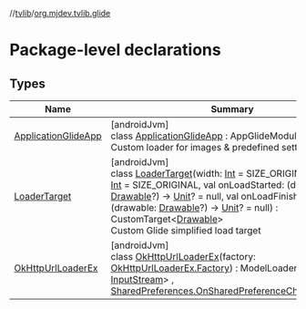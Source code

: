 //[tvlib](../../index.md)/[org.mjdev.tvlib.glide](index.md)

# Package-level declarations

## Types

| Name | Summary |
|---|---|
| [ApplicationGlideApp](-application-glide-app/index.md) | [androidJvm]<br>class [ApplicationGlideApp](-application-glide-app/index.md) : AppGlideModule<br>Custom loader for images & predefined settings |
| [LoaderTarget](-loader-target/index.md) | [androidJvm]<br>class [LoaderTarget](-loader-target/index.md)(width: [Int](https://kotlinlang.org/api/latest/jvm/stdlib/kotlin/-int/index.html) = SIZE_ORIGINAL, height: [Int](https://kotlinlang.org/api/latest/jvm/stdlib/kotlin/-int/index.html) = SIZE_ORIGINAL, val onLoadStarted: (drawable: [Drawable](https://developer.android.com/reference/kotlin/android/graphics/drawable/Drawable.html)?) -&gt; [Unit](https://kotlinlang.org/api/latest/jvm/stdlib/kotlin/-unit/index.html)? = null, val onLoadFinished: (drawable: [Drawable](https://developer.android.com/reference/kotlin/android/graphics/drawable/Drawable.html)?) -&gt; [Unit](https://kotlinlang.org/api/latest/jvm/stdlib/kotlin/-unit/index.html)? = null) : CustomTarget&lt;[Drawable](https://developer.android.com/reference/kotlin/android/graphics/drawable/Drawable.html)&gt; <br>Custom Glide simplified load target |
| [OkHttpUrlLoaderEx](-ok-http-url-loader-ex/index.md) | [androidJvm]<br>class [OkHttpUrlLoaderEx](-ok-http-url-loader-ex/index.md)(factory: [OkHttpUrlLoaderEx.Factory](-ok-http-url-loader-ex/-factory/index.md)) : ModelLoader&lt;GlideUrl, [InputStream](https://developer.android.com/reference/kotlin/java/io/InputStream.html)&gt; , [SharedPreferences.OnSharedPreferenceChangeListener](https://developer.android.com/reference/kotlin/android/content/SharedPreferences.OnSharedPreferenceChangeListener.html) |
